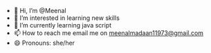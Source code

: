 - 👋 Hi, I’m @Meenal
- 👀 I’m interested in learning new skills
- 🌱 I’m currently learning java script
- 📫 How to reach me email me on meenalmadaan11973@gmail.com
- 😄 Pronouns: she/her

<!---
Meenal-here/Meenal-here is a ✨ special ✨ repository because its `README.md` (this file) appears on your GitHub profile.
You can click the Preview link to take a look at your changes.
--->
